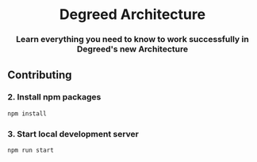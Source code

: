 <h1 align="center">
  Degreed Architecture
</h1>

<h3 align="center">
  Learn everything you need to know to work successfully in Degreed's new Architecture
</h3>

## Contributing

### 2. Install npm packages

```bash
npm install
```

### 3. Start local development server

```bash
npm run start
```
